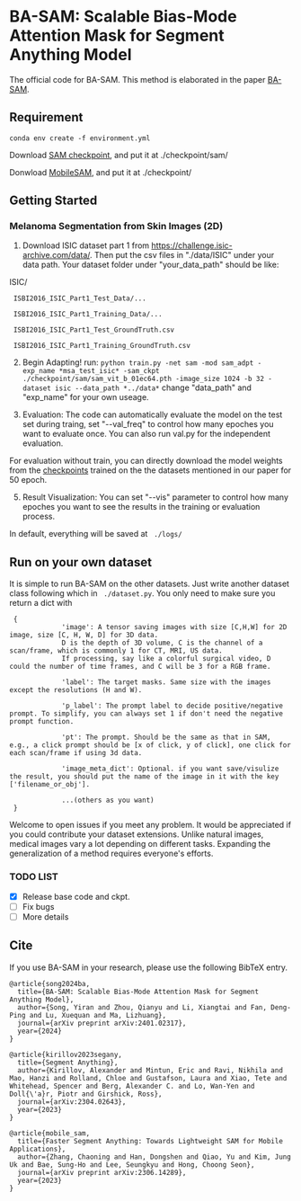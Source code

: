 # BA-SAM: Scalable Bias-Mode Attention Mask for Segment Anything Model

The official code for BA-SAM. This method is elaborated in the paper [BA-SAM](https://arxiv.org/abs/2401.02317).


## Requirement

``conda env create -f environment.yml``

Download [SAM checkpoint](https://dl.fbaipublicfiles.com/segment_anything/sam_vit_b_01ec64.pth), and put it at ./checkpoint/sam/

Donwload [MobileSAM](https://github.com/ChaoningZhang/MobileSAM/blob/master/weights/mobile_sam.pt), and put it at ./checkpoint/ 

## Getting Started
### Melanoma Segmentation from Skin Images (2D)

1. Download ISIC dataset part 1 from https://challenge.isic-archive.com/data/. Then put the csv files in "./data/ISIC" under your data path. Your dataset folder under "your_data_path" should be like:

ISIC/

     ISBI2016_ISIC_Part1_Test_Data/...
     
     ISBI2016_ISIC_Part1_Training_Data/...
     
     ISBI2016_ISIC_Part1_Test_GroundTruth.csv
     
     ISBI2016_ISIC_Part1_Training_GroundTruth.csv
   
2. Begin Adapting! run: ``python train.py -net sam -mod sam_adpt -exp_name *msa_test_isic* -sam_ckpt ./checkpoint/sam/sam_vit_b_01ec64.pth -image_size 1024 -b 32 -dataset isic --data_path *../data*``
change "data_path" and "exp_name" for your own useage. 

3. Evaluation: The code can automatically evaluate the model on the test set during traing, set "--val_freq" to control how many epoches you want to evaluate once. You can also run val.py for the independent evaluation.  

For evaluation without train, you can directly download the model weights from the [checkpoints](https://drive.google.com/drive/folders/1Y6IBfUXt6_WwX0rM31v6XDJTV5baFw_t?usp=drive_link) trained on the the datasets mentioned in our paper for 50 epoch.

5. Result Visualization: You can set "--vis" parameter to control how many epoches you want to see the results in the training or evaluation process.

In default, everything will be saved at `` ./logs/`` 

## Run on  your own dataset
It is simple to run BA-SAM on the other datasets. Just write another dataset class following which in `` ./dataset.py``. You only need to make sure you return a dict with 


     {
                 'image': A tensor saving images with size [C,H,W] for 2D image, size [C, H, W, D] for 3D data.
                 D is the depth of 3D volume, C is the channel of a scan/frame, which is commonly 1 for CT, MRI, US data. 
                 If processing, say like a colorful surgical video, D could the number of time frames, and C will be 3 for a RGB frame.

                 'label': The target masks. Same size with the images except the resolutions (H and W).

                 'p_label': The prompt label to decide positive/negative prompt. To simplify, you can always set 1 if don't need the negative prompt function.

                 'pt': The prompt. Should be the same as that in SAM, e.g., a click prompt should be [x of click, y of click], one click for each scan/frame if using 3d data.

                 'image_meta_dict': Optional. if you want save/visulize the result, you should put the name of the image in it with the key ['filename_or_obj'].

                 ...(others as you want)
     }


Welcome to open issues if you meet any problem. It would be appreciated if you could contribute your dataset extensions. Unlike natural images, medical images vary a lot depending on different tasks. Expanding the generalization of a method requires everyone's efforts.

### TODO LIST

- [x] Release base code and ckpt.
- [ ] Fix bugs
- [ ] More details

## Cite
If you use BA-SAM in your research, please use the following BibTeX entry. 
~~~
@article{song2024ba,
  title={BA-SAM: Scalable Bias-Mode Attention Mask for Segment Anything Model},
  author={Song, Yiran and Zhou, Qianyu and Li, Xiangtai and Fan, Deng-Ping and Lu, Xuequan and Ma, Lizhuang},
  journal={arXiv preprint arXiv:2401.02317},
  year={2024}
}
~~~
~~~
@article{kirillov2023segany,
  title={Segment Anything}, 
  author={Kirillov, Alexander and Mintun, Eric and Ravi, Nikhila and Mao, Hanzi and Rolland, Chloe and Gustafson, Laura and Xiao, Tete and Whitehead, Spencer and Berg, Alexander C. and Lo, Wan-Yen and Doll{\'a}r, Piotr and Girshick, Ross},
  journal={arXiv:2304.02643},
  year={2023}
}
~~~
~~~
@article{mobile_sam,
  title={Faster Segment Anything: Towards Lightweight SAM for Mobile Applications},
  author={Zhang, Chaoning and Han, Dongshen and Qiao, Yu and Kim, Jung Uk and Bae, Sung-Ho and Lee, Seungkyu and Hong, Choong Seon},
  journal={arXiv preprint arXiv:2306.14289},
  year={2023}
}
~~~



